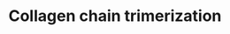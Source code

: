 ---
annotations:
- type: Pathway Ontology
  value: peptide and protein metabolic pathway
authors:
- ReactomeTeam
- Eweitz
description: The C-propeptides of collagen propeptide chains are essential for the
  association of three peptide chains into a trimeric but  non-helical procollagen.
  This initial binding event determines the composition of the trimer, brings the
  individual chains into the correct register and initiates formation of the triple
  helix at the C-terminus, which then proceeds towards the N-terminus in a zipper-like
  fashion (Engel & Prockop 1991). Most early refolding studies were performed with
  collagen type III, which contains a disulfide linkage at the C-terminus of its triple
  helix (BÃ¤chinger et al. 1978, Bruckner et al. 1978) that acts as a permanent linker
  even after removal of the non-collagenous domains. <br><br>Mutations within the
  C-propeptides further suggest that they are crucial for the correct interaction
  of the three polypeptide chains and for subsequent correct folding (refs. in Boudko
  et al. 2011).   View original pathway at [http://www.reactome.org/PathwayBrowser/#DIAGRAM=8948216
  Reactome].
last-edited: 2021-05-28
organisms:
- Homo sapiens
redirect_from:
- /index.php/Pathway:WP4094
- /instance/WP4094
schema-jsonld:
- '@context': https://schema.org/
  '@id': https://wikipathways.github.io/pathways/WP4094.html
  '@type': Dataset
  creator:
    '@type': Organization
    name: WikiPathways
  description: The C-propeptides of collagen propeptide chains are essential for the
    association of three peptide chains into a trimeric but  non-helical procollagen.
    This initial binding event determines the composition of the trimer, brings the
    individual chains into the correct register and initiates formation of the triple
    helix at the C-terminus, which then proceeds towards the N-terminus in a zipper-like
    fashion (Engel & Prockop 1991). Most early refolding studies were performed with
    collagen type III, which contains a disulfide linkage at the C-terminus of its
    triple helix (BÃ¤chinger et al. 1978, Bruckner et al. 1978) that acts as a permanent
    linker even after removal of the non-collagenous domains. <br><br>Mutations within
    the C-propeptides further suggest that they are crucial for the correct interaction
    of the three polypeptide chains and for subsequent correct folding (refs. in Boudko
    et al. 2011).   View original pathway at [http://www.reactome.org/PathwayBrowser/#DIAGRAM=8948216
    Reactome].
  keywords:
  - '3x4Hyp-3Hyp-GlcGalHyl-COL11A1(36-1806) '
  - '3x4Hyp-3Hyp-COL6A1 '
  - 'COL23A1 '
  - '3x4Hyp-3Hyp-GlcGalHyl-COL4A1(24-1669) '
  - 'Alpha-6(VI) propeptides '
  - '3x4Hyp-3Hyp-GalHyl-COL14A1 '
  - '5Hyl-COL20A1 '
  - '3x4Hyp-GlcGalHyl-COL25A1(1-654) '
  - Alpha-1(XI)
  - type III trimer
  - 'GalHyl-COL27A1(42-1860) '
  - '3x4Hyp-5Hyl-COL5A2(27-1499) '
  - '3x4Hyp-COL4A5 '
  - '3x4Hyp-3Hyp-COL8A2 '
  - '3x4Hyp-GalHyl-COL18A1(24-1754) '
  - '5Hyl-COL4A4 '
  - '3x4Hyp-3Hyp-GlcGalHyl-COL24A1 '
  - 'GalHyl-COL11A2 '
  - '3x4Hyp-GlcGalHyl-COL7A1 '
  - '3x4Hyp-5Hyl-COL6A1 '
  - '3x4Hyp-5Hyl-COL5A3 '
  - '3x4Hyp-GlcGalHyl-COL5A1(38-1838) '
  - '3x4Hyp-3Hyp-COL9A1 '
  - 'COL12A1 '
  - 'COL9A3 '
  - type X trimer
  - propeptides
  - 'GalHyl-COL2A1(26-1487) '
  - '3x4Hyp-GlcGalHyl-COL13A1 '
  - '3,4-Hyp 5-Hyl collagen alpha-3(V) propeptide '
  - '3x4Hyp-5Hyl-COL1A1(23-1464) '
  - '3x4Hyp-3Hyp-GlcGalHyl-COL8A1(28-744) '
  - '3x4Hyp-5Hyl-COL15A1(28-1388) '
  - '3x4Hyp-3Hyp-GalHyl-COL8A2 '
  - '3x4Hyp-3Hyp-GalHyl-COL9A2 '
  - Alpha-2(VI) chains
  - 'GalHyl-COL9A3 '
  - '3x4Hyp-3Hyp-GalHyl-COL26A1 '
  - '3x4Hyp-3Hyp-5Hyl-COL4A2(26-1712) '
  - '3x4Hyp-5Hyl-COL17A1(1-1497) '
  - '3x4Hyp-GlcGalHyl-COL24A1 '
  - '5Hyl-COL11A2 '
  - '3x4Hyp-3Hyp-COL14A1 '
  - '3x4Hyp-3Hyp-GalHyl-COL4A3(29-1670) '
  - '3x4Hyp-COL2A1(26-1487) '
  - 'COL15A1(28-1388) '
  - '3x4Hyp-3Hyp-5Hyl-COL9A3 '
  - 'GlcGalHyl-COL17A1(1-1497) '
  - '5Hyl-COL17A1(1-1497) '
  - '5Hyl-COL5A2(27-1499) '
  - '5Hyl-COL11A1(36-1806) '
  - '3x4Hyp-5Hyl-COL8A2 '
  - type IX trimer
  - 'COL4A6 '
  - 'GalHyl-COL11A1(36-1806) '
  - '3x4Hyp-3Hyp-GalHyl-COL9A1 '
  - 'GalHyl-COL5A2(27-1499) '
  - '3x4Hyp-COL15A1(28-1388) '
  - '3x4Hyp-COL21A1 '
  - 'COL22A1 '
  - '3x4Hyp-5Hyl-COL16A1 '
  - '3x4Hyp-3Hyp-GlcGalHyl-COL27A1(42-1860) '
  - type XVII trimer
  - '3x4Hyp-GlcGalHyl-COL4A4 '
  - '3x4Hyp-GalHyl-COL4A4 '
  - 'GlcGalHyl-COL4A3(29-1670) '
  - '3x4Hyp-3Hyp-5Hyl-COL5A1(38-1838) '
  - '5Hyl-COL19A1 '
  - '3x4Hyp-3Hyp-GlcGalHyl-COL19A1 '
  - '3x4Hyp-GlcGalHyl-COL19A1 '
  - '3x4Hyp-GlcGalHyl-COL21A1 '
  - '3x4Hyp-3Hyp-5Hyl-COL14A1 '
  - '3x4Hyp-COL8A1(28-744) '
  - '3x4Hyp-3Hyp-COL21A1 '
  - Alpha-1(XXI) chains
  - 'GalHyl-COL10A1 '
  - 'COL5A2(27-1499) '
  - '3x4Hyp-COL10A1 '
  - '3x4Hyp-3Hyp-GalHyl-COL12A1 '
  - '3x4Hyp-GalHyl-COL5A2(27-1499) '
  - '3x4Hyp-3Hyp-5Hyl-COL4A6 '
  - '3x4Hyp-COL22A1 '
  - '3x4Hyp-5Hyl-COL20A1 '
  - 'GlcGalHyl-COL23A1 '
  - '3x4Hyp-3Hyp-5Hyl-COL4A3(29-1670) '
  - Alpha-1(II)
  - 'GlcGalHyl-COL4A4 '
  - '3x4Hyp-COL9A3 '
  - '3x4Hyp-GlcGalHyl-COL22A1 '
  - '3x4Hyp-3Hyp-COL19A1 '
  - '3x4Hyp-5Hyl-COL4A3(29-1670) '
  - type XXV trimer
  - 'COL27A1(42-1860) '
  - '3x4Hyp-3Hyp-GlcGalHyl-COL9A1 '
  - '3x4Hyp-3Hyp-COL5A1(38-1838) '
  - 'GalHyl-COL7A1 '
  - '3x4Hyp-3Hyp-5Hyl-COL26A1 '
  - '3x4Hyp-COL18A1(24-1754) '
  - '5Hyl-COL6A1 '
  - 'GlcGalHyl-COL1A2(25-1366) '
  - '3x4Hyp-3Hyp-COL7A1 '
  - '3x4Hyp-3Hyp-COL24A1 '
  - 'GalHyl-COL15A1(28-1388) '
  - '3Hyp-4Hyp-COL9A3 '
  - '3x4Hyp-5Hyl-COL14A1 '
  - '3x4Hyp-5Hyl-COL26A1 '
  - 'COL4A2(26-1712) '
  - '5Hyl-COL3A1(24-1466) '
  - '3x4Hyp-3Hyp-GlcGalHyl-COL4A6 '
  - chains
  - '3x4Hyp-3Hyp-COL12A1 '
  - '3x4Hyp-GlcGalHyl-COL9A1 '
  - Alpha-2(VIII) chains
  - '3x4Hyp-3Hyp-5Hyl-COL21A1 '
  - '5Hyl-COL5A1(38-1838) '
  - '5Hyl-COL8A2 '
  - '3x4Hyp-GalHyl-COL17A1(1-1497) '
  - type XXIII trimer
  - 'COL3A1(24-1466) '
  - '3x4Hyp-3Hyp-5Hyl-COL8A1(28-744) '
  - type V trimers
  - '3x4Hyp-GlcGalHyl-COL8A2 '
  - '5Hyl-COL9A2 '
  - '3x4Hyp-GlcGalHyl-COL27A1(42-1860) '
  - 'Alpha-3(VI) propeptides '
  - 'GalHyl-COL9A1 '
  - '3x4Hyp-5Hyl-COL11A1(36-1806) '
  - type VI trimer
  - '3x4Hyp-3Hyp-GlcGalHyl-COL22A1 '
  - '3x4Hyp-3Hyp-5Hyl-COL28A1 '
  - Alpha-1(XIII) chains
  - '3x4Hyp-3Hyp-GlcGalHyl-COL5A1(38-1838) '
  - '3x4Hyp-3Hyp-GalHyl-COL28A1 '
  - '3x4Hyp-5Hyl-COL5A1(38-1838) '
  - '3x4Hyp-3Hyp-COL2A1(26-1487) '
  - '3x4Hyp-3Hyp-COL11A1(36-1806) '
  - Alpha-1(XVI) chains
  - '3x4Hyp-3Hyp-GlcGalHyl-COL1A2(25-1366) '
  - type XXIV trimer
  - '3x4Hyp-5Hyl-COL18A1(24-1754) '
  - '3x4Hyp-3Hyp-GalHyl-COL25A1(1-654) '
  - '5Hyl-COL25A1(1-654) '
  - 'COL5A3 '
  - '3x4Hyp-3Hyp-GlcGalHyl-COL11A2 '
  - '5Hyl-COL24A1 '
  - '3x4Hyp-GlcGalHyl-COL8A1(28-744) '
  - '3x4Hyp-3Hyp-GlcGalHyl-COL5A2(27-1499) '
  - 'COL1A1(23-1464) '
  - '3x4Hyp-3Hyp-GlcGalHyl-COL25A1(1-654) '
  - '3x4Hyp-GlcGalHyl-COL20A1 '
  - '5Hyl-COL18A1(24-1754) '
  - '3x4Hyp-3Hyp-5Hyl-COL24A1 '
  - '3x4Hyp-3Hyp-GalHyl-COL8A1(28-744) '
  - '3x4Hyp-GlcGalHyl-COL4A5 '
  - '3x4Hyp-COL4A4 '
  - '3x4Hyp-3Hyp-5Hyl-COL1A2(25-1366) '
  - '3x4Hyp-GlcGalHyl-COL6A2 '
  - '3x4Hyp-3Hyp-5Hyl-COL4A5 '
  - 'GlcGalHyl-COL24A1 '
  - '3x4Hyp-GalHyl-COL27A1(42-1860) '
  - '3x4Hyp-GlcGalHyl-COL4A1(24-1669) '
  - '3x4Hyp-3Hyp-GlcGalHyl-COL7A1 '
  - 'Alpha-5(VI) propeptides '
  - '5Hyl-COL5A3 '
  - type XIII trimer
  - '3x4Hyp-GalHyl-COL11A2 '
  - '3x4Hyp-GalHyl-COL3A1(24-1466) '
  - Alpha-1(VII) chains
  - 'COL24A1 '
  - '5Hyl-COL12A1 '
  - Alpha-1(XXVII)
  - Alpha-2(XI)
  - '3x4Hyp-GlcGalHyl-COL4A3(29-1670) '
  - '3x4Hyp-3Hyp-GlcGalHyl-COL4A5 '
  - '3x4Hyp-GlcGalHyl-COL11A2 '
  - 'GlcGalHyl-COL22A1 '
  - type XII trimer
  - '3x4Hyp-3Hyp-GalHyl-COL4A2(26-1712) '
  - '3x4Hyp-COL14A1 '
  - '3x4Hyp-GalHyl-COL10A1 '
  - '5Hyl-COL28A1 '
  - '3x4Hyp-COL16A1 '
  - '3x4Hyp-GalHyl-COL6A2 '
  - 'GalHyl-COL8A1(28-744) '
  - '3x4Hyp-3Hyp-GalHyl-COL7A1 '
  - '3x4Hyp-3Hyp-5Hyl-COL12A1 '
  - '3x4Hyp-3Hyp-GlcGalHyl-COL4A4 '
  - Alpha-3(IX) chains
  - 'GlcGalHyl-COL9A3 '
  - 'GalHyl-COL24A1 '
  - '3x4Hyp-3Hyp-5Hyl-COL17A1(1-1497) '
  - 'GalHyl-COL9A2 '
  - '3x4Hyp-3Hyp-GalHyl-COL6A1 '
  - 'COL4A4 '
  - '3x4Hyp-3Hyp-GalHyl-COL19A1 '
  - 'COL17A1(1-1497) '
  - '3x4Hyp-3Hyp-GalHyl-COL4A4 '
  - '3x4Hyp-5Hyl-COL13A1 '
  - '3x4Hyp-3Hyp-GlcGalHyl-COL6A2 '
  - '3x4Hyp-COL1A1(23-1464) '
  - '3x4Hyp-3Hyp-5Hyl-COL27A1(42-1860) '
  - '5Hyl-COL15A1(28-1388) '
  - '3x4Hyp-5Hyl-COL6A2 '
  - '3x4Hyp-5Hyl-COL4A5 '
  - 'GlcGalHyl-COL25A1(1-654) '
  - '3x4Hyp-3Hyp-GalHyl-COL18A1(24-1754) '
  - 'COL4A1(24-1669) '
  - '3x4Hyp-GlcGalHyl-COL2A1(26-1487) '
  - '3x4Hyp-3Hyp-GalHyl-COL6A2(257-1019) '
  - 'GalHyl-COL5A1(38-1838) '
  - '3x4Hyp-3Hyp-GlcGalHyl-COL23A1 '
  - '3x4Hyp-3Hyp-GlcGalHyl-COL20A1 '
  - 'GlcGalHyl-COL20A1 '
  - '3x4Hyp-5Hyl-COL21A1 '
  - '3x4Hyp-3Hyp-GlcGalHyl-COL12A1 '
  - Alpha-1(XXVI) chains
  - 'COL8A1(28-744) '
  - 'COL11A1(36-1806) '
  - '3x4Hyp-3Hyp-5Hyl-COL16A1 '
  - '3x4Hyp-COL19A1 '
  - 'COL6A1 '
  - type IV trimers
  - Alpha-4(IV) chains
  - Alpha-1(XVII) chains
  - '3x4Hyp-GalHyl-COL15A1(28-1388) '
  - Alpha-1(IV) chains
  - '3x4Hyp-3Hyp-5Hyl-COL4A4 '
  - '3x4Hyp-GalHyl-COL16A1 '
  - 'GalHyl-COL5A3 '
  - '3x4Hyp-3Hyp-GalHyl-COL13A1 '
  - '3x4Hyp-COL4A3(29-1670) '
  - '3x4Hyp-3Hyp-GlcGalHyl-COL1A1(23-1464) '
  - 'GalHyl-COL4A2(26-1712) '
  - '3x4Hyp-GalHyl-COL1A1(23-1464) '
  - '3x4Hyp-GlcGalHyl-COL11A1(36-1806) '
  - '5Hyl-COL2A1(26-1487) '
  - type XVIII trimer
  - 'GlcGalHyl-COL8A1(28-744) '
  - '3x4Hyp-GalHyl-COL4A2(26-1712) '
  - '3x4Hyp-3Hyp-GalHyl-COL11A2 '
  - '5Hyl-COL4A6 '
  - '3x4Hyp-3Hyp-GlcGalHyl-COL5A3 '
  - '3x4Hyp-GalHyl-COL25A1(1-654) '
  - '5Hyl-COL4A2(26-1712) '
  - '3x4Hyp-GalHyl-COL1A2(25-1366) '
  - '3x4Hyp-3Hyp-GalHyl-COL4A6 '
  - '5Hyl-COL23A1 '
  - '3x4Hyp-GalHyl-COL12A1 '
  - '3x4Hyp-COL1A2(25-1366) '
  - 'GalHyl-COL6A2 '
  - '3x4Hyp-3Hyp-COL8A1(28-744) '
  - '3x4Hyp-GlcGalHyl-COL18A1(24-1754) '
  - '3x4Hyp-3Hyp-COL9A2 '
  - '3x4Hyp-GalHyl-COL14A1 '
  - 'COL20A1 '
  - 'GlcGalHyl-COL12A1 '
  - '3x4Hyp-5Hyl-COL12A1 '
  - '3x4Hyp-3Hyp-GlcGalHyl-COL16A1 '
  - 'GlcGalHyl-COL10A1 '
  - '3x4Hyp-3Hyp-5Hyl-COL23A1 '
  - '3x4Hyp-3Hyp-GalHyl-COL5A3 '
  - 'COL7A1 '
  - '3x4Hyp-3Hyp-COL4A4 '
  - 'COL8A2 '
  - type XIX trimer
  - '3x4Hyp-3Hyp-5Hyl-COL22A1 '
  - '3x4Hyp-3Hyp-GalHyl-COL24A1 '
  - '3x4Hyp-3Hyp-GalHyl-COL1A1(23-1464) '
  - '3x4Hyp-3Hyp-5Hyl-COL19A1 '
  - '3x4Hyp-COL28A1 '
  - '3x4Hyp-GalHyl-COL19A1 '
  - Alpha-1(XIV) chains
  - '3x4Hyp-GlcGalHyl-COL9A2 '
  - Alpha-2(V)
  - '3x4Hyp-3Hyp-COL17A1(1-1497) '
  - 'GlcGalHyl-COL1A1(23-1464) '
  - 'GlcGalHyl-COL2A1(26-1487) '
  - 'GlcGalHyl-COL18A1(24-1754) '
  - Alpha-1(XXII) chains
  - '3x4Hyp-3Hyp-5Hyl-COL13A1 '
  - '3x4Hyp-3Hyp-GlcGalHyl-COL10A1 '
  - 'COL13A1 '
  - '3x4Hyp-GalHyl-COL4A1(24-1669) '
  - '3x4Hyp-5Hyl-COL2A1(26-1487) '
  - '3x4Hyp-3Hyp-GalHyl-COL11A1(36-1806) '
  - type XXI trimer
  - '3x4Hyp-3Hyp-GlcGalHyl-COL17A1(1-1497) '
  - 'GlcGalHyl-COL11A2 '
  - 'COL18A1(24-1754) '
  - 'GlcGalHyl-COL4A6 '
  - '3x4Hyp-3Hyp-COL1A2(25-1366) '
  - '3x4Hyp-COL23A1 '
  - 'GalHyl-COL4A4 '
  - '3x4Hyp-COL5A1(38-1838) '
  - '3x4Hyp-COL11A1(36-1806) '
  - '3x4Hyp-COL7A1 '
  - '3x4Hyp-5Hyl-COL11A2 '
  - '3x4Hyp-GalHyl-COL23A1 '
  - 'GalHyl-COL19A1 '
  - '3x4Hyp-3Hyp-GlcGalHyl-COL3A1(24-1466) '
  - '3x4Hyp-COL25A1(1-654) '
  - '3x4Hyp-GalHyl-COL2A1(26-1487) '
  - '3x4Hyp-3Hyp-GlcGalHyl-COL2A1(26-1487) '
  - 'GalHyl-COL23A1 '
  - Alpha-1(III)
  - 'GlcGalHyl-COL5A1(38-1838) '
  - type XVI trimer
  - '3x4Hyp-3Hyp-5Hyl-COL10A1 '
  - 'COL9A1 '
  - '5Hyl-COL13A1 '
  - 'COL4A3(29-1670) '
  - 'GalHyl-COL26A1 '
  - '3x4Hyp-3Hyp-GalHyl-COL1A2(25-1366) '
  - '3x4Hyp-3Hyp-5Hyl-COL20A1 '
  - 'GlcGalHyl-COL6A2 '
  - '3x4Hyp-3Hyp-5Hyl-COL4A1(24-1669) '
  - '3x4Hyp-COL6A2 '
  - Alpha-3(V)
  - '3x4Hyp-COL4A6 '
  - '3x4Hyp-3Hyp-GalHyl-COL20A1 '
  - '3x4Hyp-3Hyp-GalHyl-COL2A1(26-1487) '
  - '3x4Hyp-COL5A3 '
  - '3x4Hyp-3Hyp-COL6A2 '
  - '3x4Hyp-3Hyp-5Hyl-COL18A1(24-1754) '
  - '3x4Hyp-3Hyp-GlcGalHyl-COL21A1 '
  - '3x4Hyp-3Hyp-5Hyl-COL9A1 '
  - '3x4Hyp-3Hyp-COL5A3 '
  - '3x4Hyp-3Hyp-GalHyl-COL27A1(42-1860) '
  - 'GalHyl-COL12A1 '
  - '3x4Hyp-5Hyl-COL4A2(26-1712) '
  - '3x4Hyp-GlcGalHyl-COL23A1 '
  - 'GalHyl-COL17A1(1-1497) '
  - '3x4Hyp-COL13A1 '
  - 'COL2A1(26-1487) '
  - '3x4Hyp-3Hyp-GalHyl-COL4A1(24-1669) '
  - '3x4Hyp-3Hyp-COL11A2 '
  - '3x4Hyp-3Hyp-COL4A5 '
  - C-linked procollagen
  - '3x4Hyp-5Hyl-COL27A1(42-1860) '
  - 'COL10A1 '
  - '3x4Hyp-3Hyp-COL27A1(42-1860) '
  - '3x4Hyp-3Hyp-GalHyl-COL3A1(24-1466) '
  - '3x4Hyp-GlcGalHyl-COL5A3 '
  - '3x4Hyp-3Hyp-COL26A1 '
  - '3x4Hyp-3Hyp-COL20A1 '
  - '3x4Hyp-GlcGalHyl-COL17A1(1-1497) '
  - '5Hyl-COL1A2(25-1366) '
  - Alpha-2(I)
  - '3x4Hyp-3Hyp-COL28A1 '
  - '5Hyl-COL27A1(42-1860) '
  - type XXVI trimer
  - 'GlcGalHyl-COL9A2 '
  - 'GalHyl-COL8A2 '
  - '3x4Hyp-3Hyp-GalHyl-COL23A1 '
  - '3x4Hyp-GalHyl-COL26A1 '
  - '5Hyl-COL21A1 '
  - '5Hyl-COL7A1 '
  - 'COL26A1 '
  - '3x4Hyp-GlcGalHyl-COL15A1(28-1388) '
  - '3x4Hyp-GalHyl-COL9A2 '
  - 'GlcGalHyl-COL28A1 '
  - '3x4Hyp-5Hyl-COL22A1 '
  - 'GalHyl-COL16A1 '
  - 'GlcGalHyl-COL4A5 '
  - 'COL19A1 '
  - Alpha-1(IX) chains
  - '3x4Hyp-GalHyl-COL20A1 '
  - '3x4Hyp-5Hyl-COL9A1 '
  - '3x4Hyp-3Hyp-5Hyl-COL2A1(26-1487) '
  - type XXII trimer
  - type VIII trimer
  - Alpha-2(IV) chains
  - 'GlcGalHyl-COL15A1(28-1388) '
  - '5Hyl-COL1A1(23-1464) '
  - '3x4Hyp-5Hyl-COL9A2 '
  - '3x4Hyp-3Hyp-GlcGalHyl-COL18A1(24-1754) '
  - '3x4Hyp-3Hyp-COL10A1 '
  - 'COL28A1 '
  - 'GalHyl-COL1A2(25-1366) '
  - '3x4Hyp-3Hyp-5Hyl-COL5A2(27-1499) '
  - Alpha-1(V)
  - 'GalHyl-COL4A1(24-1669) '
  - '3x4Hyp-COL11A2 '
  - '5Hyl-COL16A1 '
  - '3x4Hyp-3Hyp-COL15A1(28-1388) '
  - type VII trimer
  - '3x4Hyp-GalHyl-COL5A3 '
  - '3x4Hyp-3Hyp-GalHyl-COL21A1 '
  - '3x4Hyp-3Hyp-GalHyl-COL5A1(38-1838) '
  - '3x4Hyp-3Hyp-GalHyl-COL15A1(28-1388) '
  - '3x4Hyp-3Hyp-GlcGalHyl-COL6A1 '
  - Alpha-1(XXIV)
  - Alpha-5(IV) chains
  - '3x4Hyp-3Hyp-GalHyl-COL16A1 '
  - 'GalHyl-COL4A6 '
  - '3x4Hyp-3Hyp-GlcGalHyl-COL14A1 '
  - Alpha-1(XXV) chains
  - '3x4Hyp-3Hyp-GlcGalHyl-COL28A1 '
  - '3x4Hyp-3Hyp-COL4A3(29-1670) '
  - Alpha-1(XII) chains
  - '3x4Hyp-5Hyl-COL8A1(28-744) '
  - Alpha-1(VIII) chains
  - '3x4Hyp-3Hyp-COL3A1(24-1466) '
  - '3x4Hyp-GalHyl-COL6A1 '
  - '3x4Hyp-GalHyl-COL11A1(36-1806) '
  - 'GlcGalHyl-COL16A1 '
  - '5Hyl-COL4A1(24-1669) '
  - '3x4Hyp-GlcGalHyl-COL3A1(24-1466) '
  - '5Hyl-COL8A1(28-744) '
  - type XI trimer
  - 'GlcGalHyl-COL27A1(42-1860) '
  - '3x4Hyp-COL6A1 '
  - type XV trimer
  - '3x4Hyp-3Hyp-COL1A1(23-1464) '
  - '3x4Hyp-3Hyp-COL22A1 '
  - '5Hyl-COL6A2 '
  - '5Hyl-COL4A3(29-1670) '
  - '3x4Hyp-COL26A1 '
  - '3x4Hyp-3Hyp-GlcGalHyl-COL9A3 '
  - '3x4Hyp-GalHyl-COL8A2 '
  - '3x4Hyp-GlcGalHyl-COL1A1(23-1464) '
  - 'COL5A1(38-1838) '
  - '3x4Hyp-5Hyl-COL19A1 '
  - '3x4Hyp-3Hyp-5Hyl-COL11A2 '
  - '3x4Hyp-GalHyl-COL9A1 '
  - '3x4Hyp-5Hyl-COL4A1(24-1669) '
  - Alpha-3(IV) chains
  - 'COL14A1 '
  - '3x4Hyp-3Hyp-GalHyl-COL17A1(1-1497) '
  - '3x4Hyp-3Hyp-GalHyl-COL5A2(27-1499) '
  - '3x4Hyp-GalHyl-COL21A1 '
  - Alpha-1(XV) chains
  - '3x4Hyp-COL20A1 '
  - 'GalHyl-COL6A1 '
  - type II trimer
  - 'COL11A2 '
  - '3x4Hyp-3Hyp-5Hyl-COL6A2 '
  - 'GlcGalHyl-COL14A1 '
  - 'GalHyl-COL25A1(1-654) '
  - '3x4Hyp-3Hyp-5Hyl-COL8A2 '
  - '3x4Hyp-3Hyp-COL16A1 '
  - '3x4Hyp-3Hyp-5Hyl-COL3A1(24-1466) '
  - '3x4Hyp-5Hyl-COL24A1 '
  - '5Hyl-COL4A5 '
  - '3x4Hyp-5Hyl-COL1A2(25-1366) '
  - alpha-1(XVIII)
  - 'COL6A2 '
  - type XX trimer
  - '3x4Hyp-3Hyp-GlcGalHyl-COL4A3(29-1670) '
  - '3x4Hyp-3Hyp-5Hyl-COL9A2 '
  - '3x4Hyp-GlcGalHyl-COL14A1 '
  - 'GalHyl-COL3A1(24-1466) '
  - 'GlcGalHyl-COL13A1 '
  - '3x4Hyp-3Hyp-GalHyl-COL4A5 '
  - 'GlcGalHyl-COL5A3 '
  - '3x4Hyp-GalHyl-COL9A3 '
  - '3x4Hyp-GlcGalHyl-COL10A1 '
  - '3x4Hyp-GlcGalHyl-COL4A6 '
  - '3x4Hyp-5Hyl-COL7A1 '
  - 'GlcGalHyl-COL7A1 '
  - '3x4Hyp-3Hyp-COL25A1(1-654) '
  - '3x4Hyp-GlcGalHyl-COL26A1 '
  - '3x4Hyp-COL3A1(24-1466) '
  - '3x4Hyp-GlcGalHyl-COL9A3 '
  - '3x4Hyp-GalHyl-COL24A1 '
  - '3x4Hyp-COL12A1 '
  - '3x4Hyp-3Hyp-COL13A1 '
  - 'GalHyl-COL4A3(29-1670) '
  - '3x4Hyp-3Hyp-5Hyl-COL6A1 '
  - '5Hyl-COL14A1 '
  - '3x4Hyp-COL8A2 '
  - '3x4Hyp-3Hyp-5Hyl-COL11A1(36-1806) '
  - '3x4Hyp-3Hyp-GlcGalHyl-COL26A1 '
  - Alpha-1(VI) chains
  - '3x4Hyp-5Hyl-COL9A3 '
  - 'GlcGalHyl-COL9A1 '
  - Alpha-3-6(VI)
  - '3x4Hyp-GlcGalHyl-COL6A1 '
  - 'GalHyl-COL28A1 '
  - 'GalHyl-COL22A1 '
  - '3x4Hyp-3Hyp-GlcGalHyl-COL15A1(28-1388) '
  - 'GalHyl-COL1A1(23-1464) '
  - 'GlcGalHyl-COL6A1 '
  - type I trimer
  - '3x4Hyp-GlcGalHyl-COL16A1 '
  - '3x4Hyp-3Hyp-COL4A6 '
  - 'GalHyl-COL14A1 '
  - '3x4Hyp-3Hyp-5Hyl-COL25A1(1-654) '
  - Collagen
  - '3x4Hyp-GalHyl-COL5A1(38-1838) '
  - type XIV trimer
  - '3x4Hyp-COL5A2(27-1499) '
  - 'GlcGalHyl-COL26A1 '
  - '3x4Hyp-COL4A1(24-1669) '
  - '3x4Hyp-3Hyp-COL5A2(27-1499) '
  - Alpha-1(I)
  - 'COL9A2 '
  - '3x4Hyp-3Hyp-5Hyl-COL1A1(23-1464) '
  - 'GalHyl-COL18A1(24-1754) '
  - '5Hyl-COL9A1 '
  - '3x4Hyp-COL17A1(1-1497) '
  - Alpha-6(IV) chains
  - 'GlcGalHyl-COL4A2(26-1712) '
  - '5Hyl-COL26A1 '
  - Alpha-1(XXIII)
  - '3x4Hyp-GlcGalHyl-COL4A2(26-1712) '
  - 'GlcGalHyl-COL21A1 '
  - 'GalHyl-COL20A1 '
  - '3x4Hyp-5Hyl-COL4A6 '
  - '3x4Hyp-3Hyp-GlcGalHyl-COL4A2(26-1712) '
  - 'GalHyl-COL4A5 '
  - '3x4Hyp-5Hyl-COL4A4 '
  - 'GlcGalHyl-COL3A1(24-1466) '
  - Alpha-1(XXVIII)
  - 'GlcGalHyl-COL4A1(24-1669) '
  - '3x4Hyp-GalHyl-COL4A3(29-1670) '
  - 'COL16A1 '
  - '3x4Hyp-GlcGalHyl-COL12A1 '
  - '3x4Hyp-GalHyl-COL28A1 '
  - '3x4Hyp-GlcGalHyl-COL5A2(27-1499) '
  - '3x4Hyp-5Hyl-COL3A1(24-1466) '
  - 'COL21A1 '
  - Alpha-1(XX) chains
  - '3x4Hyp-3Hyp-COL4A2(26-1712) '
  - type XXVII trimer
  - '3x4Hyp-5Hyl-COL10A1 '
  - '3x4Hyp-3Hyp-GlcGalHyl-COL13A1 '
  - '3x4Hyp-3Hyp-COL4A1(24-1669) '
  - '3x4Hyp-3Hyp-GlcGalHyl-COL8A2 '
  - 'GlcGalHyl-COL5A2(27-1499) '
  - '3x4Hyp-GalHyl-COL13A1 '
  - '3x4Hyp-GalHyl-COL4A6 '
  - '3x4Hyp-GalHyl-COL7A1 '
  - '3x4Hyp-3Hyp-COL23A1 '
  - Alpha-1(X) chains
  - type XXVIII trimer
  - 'GalHyl-COL13A1 '
  - '3x4Hyp-COL9A2 '
  - '3x4Hyp-5Hyl-COL23A1 '
  - '3x4Hyp-3Hyp-GalHyl-COL10A1 '
  - '3x4Hyp-COL27A1(42-1860) '
  - '3x4Hyp-5Hyl-COL25A1(1-654) '
  - '5Hyl-COL10A1 '
  - '3x4Hyp-GalHyl-COL8A1(28-744) '
  - '3x4Hyp-5Hyl-COL28A1 '
  - '3x4Hyp-COL4A2(26-1712) '
  - '3x4Hyp-COL9A1 '
  - Alpha-1(XIX) chains
  - '3x4Hyp-GalHyl-COL4A5 '
  - '3x4Hyp-GlcGalHyl-COL28A1 '
  - Alpha-2(IX) chains
  - '3x4Hyp-GlcGalHyl-COL1A2(25-1366) '
  - '3x4Hyp-GalHyl-COL22A1 '
  - '3x4Hyp-3Hyp-GlcGalHyl-COL9A2 '
  - '5Hyl-COL22A1 '
  - 'GlcGalHyl-COL11A1(36-1806) '
  - 'COL1A2(25-1366) '
  - 'COL4A5 '
  - 'GlcGalHyl-COL8A2 '
  - '3x4Hyp-3Hyp-GalHyl-COL9A3 '
  - '3x4Hyp-3Hyp-5Hyl-COL15A1(28-1388) '
  - '3x4Hyp-COL24A1 '
  - '3x4Hyp-3Hyp-5Hyl-COL7A1 '
  - 'GlcGalHyl-COL19A1 '
  license: CC0
  name: Collagen chain trimerization
seo: CreativeWork
title: Collagen chain trimerization
wpid: WP4094
---